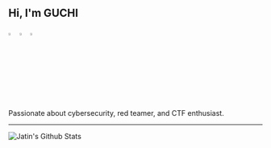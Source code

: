 ## Hi, I'm GUCHI
  <link rel="stylesheet" href="https://cdnjs.cloudflare.com/ajax/libs/font-awesome/5.15.3/css/all.min.css" integrity="sha512-IvqJTzwt9Hz5X1vh1cAePb7OfxzH87w2b5C2ONiAJtI/Bhy3LH6BycY/2xrCeNmSvIVJQF/6h47yF5RMah3s5Q==" crossorigin="anonymous" />

  [<img src="https://img.icons8.com/color/48/000000/twitter.png" width="3.5%"/>](https://twitter.com/olivier_boschko)
  [<img src="https://img.icons8.com/color/48/000000/linkedin.png" width="3.5%"/>](https://www.linkedin.com/in//)
  [<img src="https://img.icons8.com/fluent/48/000000/instagram-new.png" width="3.5%"/>](https://www.instagram.com//)
  
Passionate about cybersecurity, red teamer, and CTF enthusiast.

----

<img align="left" alt="Jatin's Github Stats" src="https://github-readme-stats.vercel.app/api?username=OlivierLaflamme&show_icons=true&hide_border=true" />                   

